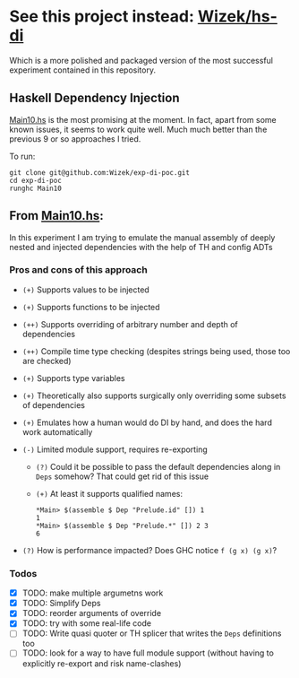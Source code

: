 # See this project instead: [Wizek/hs-di](https://github.com/Wizek/hs-di)

Which is a more polished and packaged version of the most successful experiment contained in this repository.

## Haskell Dependency Injection

[Main10.hs](Main10.hs) is the most promising at the moment.
In fact, apart from some known issues, it seems to work quite well.
Much much better than the previous 9 or so approaches I tried.

To run:

```shell
git clone git@github.com:Wizek/exp-di-poc.git
cd exp-di-poc
runghc Main10
```

## From [Main10.hs](Main10.hs):

In this experiment I am trying to emulate the manual assembly
of deeply nested and injected dependencies with the help of TH
and config ADTs

### Pros and cons of this approach

  - `(+)` Supports values to be injected
  - `(+)` Supports functions to be injected
  - `(++)` Supports overriding of arbitrary number and depth of dependencies
  - `(++)` Compile time type checking (despites strings being used, those too are checked)
  - `(+)` Supports type variables 
  - `(+)` Theoretically also supports surgically only overriding some subsets of dependencies

  - `(+)` Emulates how a human would do DI by hand, and does the hard work automatically

  - `(-)` Limited module support, requires re-exporting
    - `(?)` Could it be possible to pass the default dependencies along in `Deps` somehow?
      That could get rid of this issue
    - `(+)` At least it supports qualified names:
      
      ```
      *Main> $(assemble $ Dep "Prelude.id" []) 1
      1
      *Main> $(assemble $ Dep "Prelude.*" []) 2 3
      6
      ```

  - `(?)` How is performance impacted? Does GHC notice `f (g x) (g x)`? 

### Todos

- [x] TODO: make multiple argumetns work
- [x] TODO: Simplify Deps
- [x] TODO: reorder arguments of override
- [x] TODO: try with some real-life code
- [ ] TODO: Write quasi quoter or TH splicer that writes the `Deps` definitions too
- [ ] TODO: look for a way to have full module support (without having to explicitly re-export and risk name-clashes)
